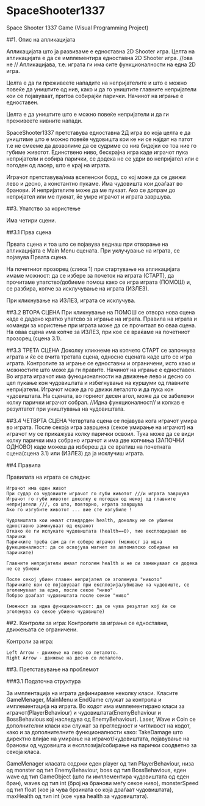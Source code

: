 # SpaceShooter1337
Space Shooter 1337 Game (Visual Programming Project)



##1.	Опис на апликацијата 

Апликацијата што ја развиваме е едноставна 2D Shooter игра. 
Целта на апликацијата е да се имплементира едноставна 2D Shooter игра. 
//ова не // Апликацијава, т.е. играта ги има сите функционалности на една 2D игра. 

Целта е да ги преживеете нападите на непријателите и што е можно повеќе да уништите од нив, како и да го уништите главните непријатели кои се појавуваат, притоа собирајќи парички. Начинот на играње е едноставен. 

Целта е да уништите што е можно повеќе непријатели и да ги преживеете нивните напади.

SpaceShooter1337 претставува едноставна 2Д игра во која целта е да уништиме што е можно повеќе чудовишта кои ке ни се најдат на патот т.е не смееме да дозволиме да се судриме со нив бидејки со тоа ние го губиме животот. Единствено ниво, бескрајна игра каде играчот пука непријатели и собира парички, се додека не се удри во непријател или е погоден од ласер, што е крај на играта. 

Играчот претставува/има вселенски борд, со кој може да се движи лево и десно, а константно пукаме. 
Има чудовишта кои доаѓаат во бранови. И непријателите може да ме пукаат. 
Ако се допрам до непријател или ме пукнат, ќе умре играчот и играта завршува. 



##3. Упатство за користењe

Има четири сцени. 


##3.1 Прва сцена

Првата сцена и тоа што се појавува веднаш при отворање на апликацијата е Main Menu сцената. 
При уклучување на играта, се појавува Првата сцена. 

На почетниот прозорец (слика 1) при стартување на апликацијата имаме можност: 
да се избере за почеток на играта (СТАРТ), 
да прочитаме упатство/добиеме помош како се игра играта (ПОМОШ) и, се разбира, 
копче за исклучување на играта (ИЗЛЕЗ). 

При кликнување на ИЗЛЕЗ, играта се исклучува.


##3.2 ВТОРА СЦЕНА
При кликнување на ПОМОШ се отвора нова сцена каде е дадено кратко упатсво за играње на играта. Правила на играта и команди за користење при играта може да се прочитаат во оваа сцена. На оваа сцена има копче за ИЗЛЕЗ, при кое се враќаме на почетниот прозорец (сцена 3.1). 


##3.3 ТРЕТА СЦЕНА
Доколку кликнеме на копчето СТАРТ се започнува играта и ќе се вчита третата сцена, односно сцената каде што се игра играта. 
Контролите за играње се едноставни и ограничени, исто како и можностите што може да ги правите. Начинот на играње е едноставен. 
Во играта играчот има функционалности на движење лево и десно со цел пукање кон чудовиштата и избегнување на куршуми од главните непријатели. 
Играчот може да го движи леталото и да пука кон чудовиштата.
На сцената, во горниот десен агол, може да се забележи колку парички играчот собрал. //Идна функционалност// и колкав е резултатот при уништувања на чудовиштата. 


##3.4 ЧЕТВРТА СЦЕНА
Четвртата сцена се појавува кога играчот умира во играта. 
После секоја игра завршена (секое умирање на играчот) на играчот му се прикажува колку парички освоил. 
Тука може да се види колку парички има собрано играчот и има две копчиња (ЗАПОЧНИ ОДНОВО) каде можеш да избереш да се вратиш на почетната сцена(сцена 3.1) или (ИЗЛЕЗ) да ја исклучиш играта. 


##4 Правила 

Правилата на играта се следни:

	Играчот има еден живот
	При судар со чудовиште играчот го губи животот ///и играта завршува
	Играчот го губи животот доколку е погоден од некој од главните непријатели ///, со што, повторно, играта завршува
	Ако го изгубите животот ... вие сте изгубиле !

	Чудовиштата кои имаат стандарден health, доколку не се убиени едноставно заминуваат од екранот
	Откако ќе ги испукате чудовиштата (health==0), тие експлодираат во парички
	Паричките треба сам да ги собере играчот (можност за идна функционалност: да се освојува магнет за автоматско собирање на паричките) 

	Главните непријатели имаат поголем health и не си заминуваат се додека не се убиени

	После секој убиен главен непријател се зголемува "нивото"
	Паричките кои се појавуваат при експлозија/убивање на чудовиште, се зголемуваат за едно, после секое "ниво"
	Побрзо доаѓаат чудовиштата после секое "ниво"

	(можност за идна функционалност: да се чува резултат кој ќе се зголемува со секое убиено чудовиште)



##2.	Контроли за игра:
Контролите за играње се едноставни, движењата се ограничени.

Контроли за игра:
	
	Left Arrow - движење на лево со леталото.
	Right Arrow - движење на десно со леталото.




##3. Претставување на проблемот

###3.1 Податочна структура


За имплентација на играта дефиниравме неколку класи. 
Класите GameMenager, MainMenu и EndGame служат за контрола и имплементација на играта. 
Во кодот има имплементирано класи за играчот(PlayerBehaviour) и чудовиштата(EnemyBehaviour и BossBehavious кој наследува од EnemyBehaviour).
Laser, Wave и Coin се дополнителни класи кои служат за прегледност и читливост на кодот, како и за дополнителните функционалности како: TakeDamage што директно влијае на умирање на играчот/чудовиштата, појавување на бранови од чудовишта и експлозија/собирање на парички соодветно за секоја класа.  

GameMenager класата содржи еден player од тип PlayerBehaviour, низа од monster од тип EnemyBehaviour, boss од тип BossBehavious, еден wave од тип GameObject (што ги имплементира чудовиштата од еден бран), waves од тип int (број на бранови меѓу секое ниво), monsterSpeed од тип float (кое ја чува брзината со која доаѓаат чудовиштата), maxHealth од тип int (кое чува health за чудовиштата). 

